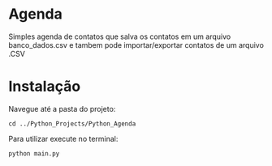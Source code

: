 # Agenda

Simples agenda de contatos que salva os contatos em um arquivo banco_dados.csv e tambem pode importar/exportar contatos de um arquivo .CSV

# Instalação

Navegue até a pasta do projeto:
```
cd ../Python_Projects/Python_Agenda
```
Para utilizar execute no terminal:
```
python main.py 
```